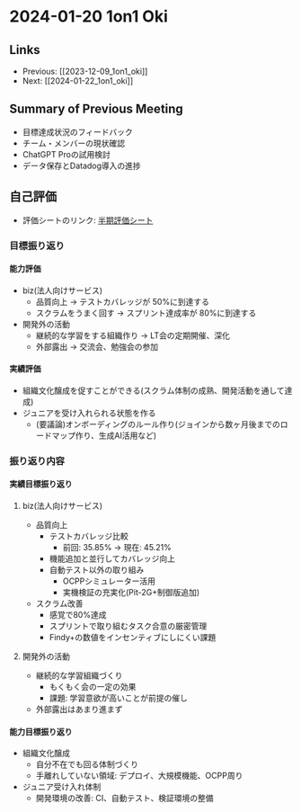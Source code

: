 # 2024-01-20 1on1 Oki

## Links

- Previous: [[2023-12-09_1on1_oki]]
- Next: [[2024-01-22_1on1_oki]]

## Summary of Previous Meeting
- 目標達成状況のフィードバック
- チーム・メンバーの現状確認
- ChatGPT Proの試用検討
- データ保存とDatadog導入の進捗

## 自己評価
- 評価シートのリンク: [半期評価シート](https://docs.google.com/spreadsheets/d/1lfwIUujT229Dx1O-bQZixm1EAGZ3cIzpmAIlSouPpTQ/edit?gid=0#gid=0)

### 目標振り返り
#### 能力評価
- biz(法人向けサービス)
  - 品質向上 → テストカバレッジが 50%に到達する
  - スクラムをうまく回す → スプリント達成率が 80%に到達する
- 開発外の活動
  - 継続的な学習をする組織作り → LT会の定期開催、深化
  - 外部露出 → 交流会、勉強会の参加

#### 実績評価
- 組織文化醸成を促すことができる(スクラム体制の成熟、開発活動を通して達成)
- ジュニアを受け入れられる状態を作る
  - (要議論)オンボーディングのルール作り(ジョインから数ヶ月後までのロードマップ作り、生成AI活用など)

### 振り返り内容
#### 実績目標振り返り
1. biz(法人向けサービス)
   - 品質向上
     - テストカバレッジ比較
       - 前回: 35.85% → 現在: 45.21%
     - 機能追加と並行してカバレッジ向上
     - 自動テスト以外の取り組み
       - OCPPシミュレーター活用
       - 実機検証の充実化(Pit-2G+制御版追加)
   - スクラム改善
     - 感覚で80%達成
     - スプリントで取り組むタスク合意の厳密管理
     - Findy+の数値をインセンティブにしにくい課題

2. 開発外の活動
   - 継続的な学習組織づくり
     - もくもく会の一定の効果
     - 課題: 学習意欲が高いことが前提の催し
   - 外部露出はあまり進まず

#### 能力目標振り返り
- 組織文化醸成
  - 自分不在でも回る体制づくり
  - 手離れしていない領域: デプロイ、大規模機能、OCPP周り
- ジュニア受け入れ体制
  - 開発環境の改善: CI、自動テスト、検証環境の整備